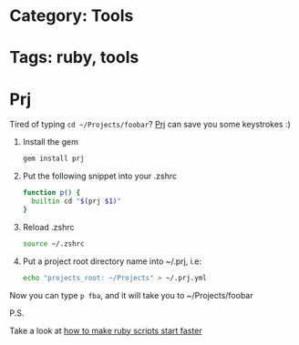 # Category: Tools
# Tags: ruby, tools

Prj
===

Tired of typing ``cd ~/Projects/foobar``?
[Prj](https://github.com/v-yarotsky/prj) can save you some keystrokes :)

<!-- more -->

1. Install the gem

    ```sh
    gem install prj
    ```

2. Put the following snippet into your .zshrc

    ```sh
    function p() {
      builtin cd "$(prj $1)"
    }
    ```

3. Reload .zshrc

    ```sh
    source ~/.zshrc
    ```

4. Put a project root directory name into ~/.prj, i.e:

    ```sh
    echo "projects_root: ~/Projects" > ~/.prj.yml
    ```

Now you can type ``p fba``, and it will take you to ~/Projects/foobar

P.S.

Take a look at [how to make ruby scripts start faster](http://blog.yarotsky.me/2012-12-15-faster-ruby-scripts-startup)

